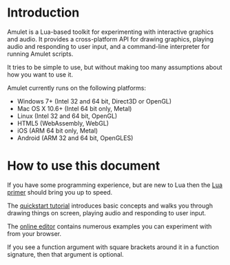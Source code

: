 
Introduction
============

Amulet is a Lua-based toolkit for experimenting with interactive
graphics and audio. It provides a cross-platform API
for drawing graphics, playing audio and responding to user input, and a
command-line interpreter for running Amulet scripts.

It tries to be simple to use, but without making too many assumptions
about how you want to use it.

Amulet currently runs on the following platforms:

-   Windows 7+ (Intel 32 and 64 bit, Direct3D or OpenGL)
-   Mac OS X 10.6+ (Intel 64 bit only, Metal)
-   Linux (Intel 32 and 64 bit, OpenGL)
-   HTML5 (WebAssembly, WebGL)
-   iOS (ARM 64 bit only, Metal)
-   Android (ARM 32 and 64 bit, OpenGLES)

How to use this document
========================

If you have some programming experience, but are
new to Lua then the [Lua primer](#lua-primer) should
bring you up to speed.

The [quickstart tutorial](#quickstart) introduces basic
concepts and walks you through
drawing things on screen, playing audio and responding to user
input.

The [online editor](http://www.amulet.xyz/editor.html) contains
numerous examples you can experiment with from your browser.

If you see a function argument with square brackets around it
in a function signature, then that argument is optional.
